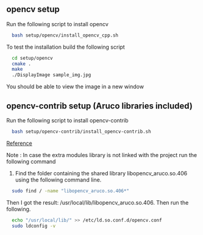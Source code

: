 ## opencv setup
Run the following script to install opencv 
```bash
  bash setup/opencv/install_opencv_cpp.sh
```
To test the installation build the following script

```bash
  cd setup/opencv
  cmake .
  make
  ./DisplayImage sample_img.jpg
```
You should be able to view the image in a new window



## opencv-contrib setup (Aruco libraries included)
Run the following script to install opencv-contrib 
```bash
  bash setup/opencv-contrib/install_opencv-contrib.sh
```
[Reference](https://docs.opencv.org/4.x/d4/d17/namespacecv_1_1aruco.html)

Note : In case the extra modules library is not linked with the project run the following command

1. Find the folder containing the shared library libopencv_aruco.so.406 using the following command line.
```bash
  sudo find / -name "libopencv_aruco.so.406*"
```
Then I got the result: /usr/local/lib/libopencv_aruco.so.406. Then run the following.
```bash
  echo "/usr/local/lib/" >> /etc/ld.so.conf.d/opencv.conf 
  sudo ldconfig -v
```